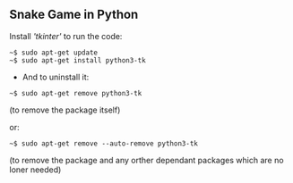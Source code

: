

## Snake Game in Python

Install *_'tkinter'_* to run the code:

```
~$ sudo apt-get update
~$ sudo apt-get install python3-tk
```

- And to uninstall it: 

```
~$ sudo apt-get remove python3-tk
```
(to remove the package itself)

or:


```
~$ sudo apt-get remove --auto-remove python3-tk
```
(to remove the package and any orther dependant packages which are no loner needed)

